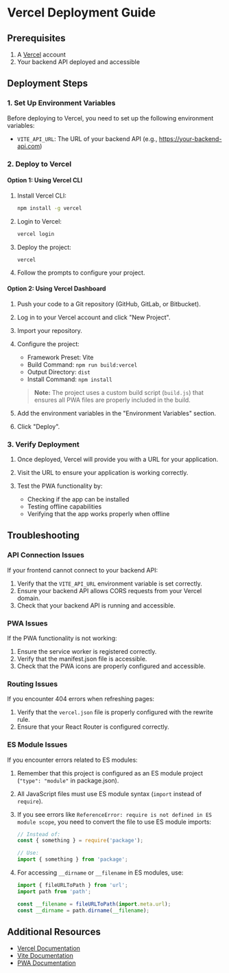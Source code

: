 # Vercel Deployment Guide

## Prerequisites

1. A [Vercel](https://vercel.com) account
2. Your backend API deployed and accessible

## Deployment Steps

### 1. Set Up Environment Variables

Before deploying to Vercel, you need to set up the following environment variables:

- `VITE_API_URL`: The URL of your backend API (e.g., https://your-backend-api.com)

### 2. Deploy to Vercel

#### Option 1: Using Vercel CLI

1. Install Vercel CLI:
   ```bash
   npm install -g vercel
   ```

2. Login to Vercel:
   ```bash
   vercel login
   ```

3. Deploy the project:
   ```bash
   vercel
   ```

4. Follow the prompts to configure your project.

#### Option 2: Using Vercel Dashboard

1. Push your code to a Git repository (GitHub, GitLab, or Bitbucket).

2. Log in to your Vercel account and click "New Project".

3. Import your repository.

4. Configure the project:
   - Framework Preset: Vite
   - Build Command: `npm run build:vercel`
   - Output Directory: `dist`
   - Install Command: `npm install`
   
   > **Note:** The project uses a custom build script (`build.js`) that ensures all PWA files are properly included in the build.

5. Add the environment variables in the "Environment Variables" section.

6. Click "Deploy".

### 3. Verify Deployment

1. Once deployed, Vercel will provide you with a URL for your application.

2. Visit the URL to ensure your application is working correctly.

3. Test the PWA functionality by:
   - Checking if the app can be installed
   - Testing offline capabilities
   - Verifying that the app works properly when offline

## Troubleshooting

### API Connection Issues

If your frontend cannot connect to your backend API:

1. Verify that the `VITE_API_URL` environment variable is set correctly.
2. Ensure your backend API allows CORS requests from your Vercel domain.
3. Check that your backend API is running and accessible.

### PWA Issues

If the PWA functionality is not working:

1. Ensure the service worker is registered correctly.
2. Verify that the manifest.json file is accessible.
3. Check that the PWA icons are properly configured and accessible.

### Routing Issues

If you encounter 404 errors when refreshing pages:

1. Verify that the `vercel.json` file is properly configured with the rewrite rule.
2. Ensure that your React Router is configured correctly.

### ES Module Issues

If you encounter errors related to ES modules:

1. Remember that this project is configured as an ES module project (`"type": "module"` in package.json).

2. All JavaScript files must use ES module syntax (`import` instead of `require`).

3. If you see errors like `ReferenceError: require is not defined in ES module scope`, you need to convert the file to use ES module imports:

   ```javascript
   // Instead of:
   const { something } = require('package');
   
   // Use:
   import { something } from 'package';
   ```

4. For accessing `__dirname` or `__filename` in ES modules, use:

   ```javascript
   import { fileURLToPath } from 'url';
   import path from 'path';
   
   const __filename = fileURLToPath(import.meta.url);
   const __dirname = path.dirname(__filename);
   ```

## Additional Resources

- [Vercel Documentation](https://vercel.com/docs)
- [Vite Documentation](https://vitejs.dev/guide/)
- [PWA Documentation](https://web.dev/progressive-web-apps/)